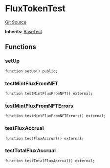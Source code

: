 # FluxTokenTest
[Git Source](https://github.com/alchemix-finance/alchemix-v2-dao/blob/ede6fa522daa0fff2c20e5420d5e76d74abb70c3/src/test/FluxToken.t.sol)

**Inherits:**
[BaseTest](/src/test/BaseTest.sol/contract.BaseTest.md)


## Functions
### setUp


```solidity
function setUp() public;
```

### testMintFluxFromNFT


```solidity
function testMintFluxFromNFT() external;
```

### testMintFluxFromNFTErrors


```solidity
function testMintFluxFromNFTErrors() external;
```

### testFluxAccrual


```solidity
function testFluxAccrual() external;
```

### testTotalFluxAccrual


```solidity
function testTotalFluxAccrual() external;
```

